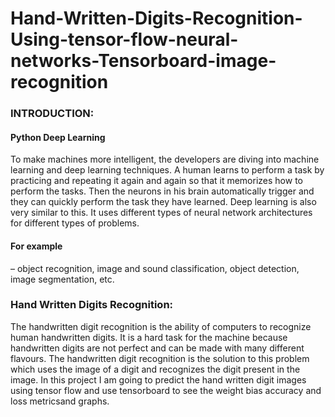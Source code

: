 # Hand-Written-Digits-Recognition-Using-tensor-flow-neural-networks-Tensorboard-image-recognition

<h3>INTRODUCTION:</h3>
<h4>Python Deep Learning </h4>
To make machines more intelligent, the developers are diving into machine learning and deep learning techniques. A human learns to perform a task by practicing and repeating it again and again so that it memorizes how to perform the tasks. Then the neurons in his brain automatically trigger and they can quickly perform the task they have learned. Deep learning is also very similar to this. It uses different types of neural network architectures for different types of problems.
 <h4>For example</h4> – object recognition, image and sound classification, object detection, image segmentation, etc.
<h3>Hand Written Digits Recognition:</h3>
The handwritten digit recognition is the ability of computers to recognize human handwritten digits. It is a hard task for the machine because handwritten digits are not perfect and can be made with many different flavours. The handwritten digit recognition is the solution to this problem which uses the image of a digit and recognizes the digit present in the image.
In this project I am going to predict the hand written digit images using tensor flow and use tensorboard to see the weight bias accuracy and loss metricsand graphs.
